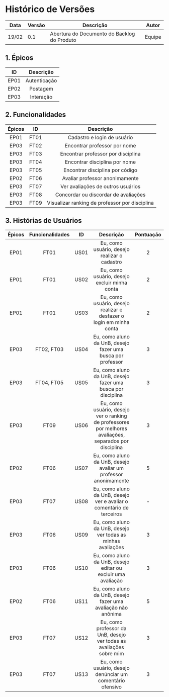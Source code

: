 # Histórico de Versões

Data|Versão|Descrição|Autor
-|-|-|-
19/02|0.1|Abertura do Documento do Backlog do Produto| Equipe|


## 1. <a name="1">Épicos</a>

|    ID   | Descrição | 
|:---:|:---:| 
|EP01|Autenticação|
|EP02|Postagem|
|EP03|Interação|

## 2. <a name="2">Funcionalidades</a>

|    Épicos   |    ID   | Descrição | 
|:---:|:---:|:---:|
|EP01|FT01|Cadastro e login de usuário|
|EP03|FT02|Encontrar professor por nome|
|EP03|FT03|Encontrar professor por disciplina|
|EP03|FT04|Encontrar disciplina por nome|
|EP03|FT05|Encontrar disciplina por código|
|EP02|FT06|Avaliar professor anonimamente|
|EP03|FT07|Ver avaliações de outros usuários|
|EP03|FT08|Concordar ou discordar de avaliações|
|EP03|FT09|Visualizar ranking de professor por disciplina|

## 3. <a name="3">Histórias de Usuários</a>

|    Épicos   |Funcionalidades|    ID   | Descrição | Pontuação |
|:---:|:---:|:---:|:---:|:---:|
|EP01|FT01|US01|Eu, como usuário, desejo realizar o cadastro|2| 
|EP01|FT01|US02|Eu, como usuário, desejo excluir minha conta|2|
|EP01|FT01|US03|Eu, como usuário, desejo realizar e desfazer o login em minha conta|2|
|EP03|FT02, FT03|US04|Eu, como aluno da UnB, desejo fazer uma busca por professor|3|
|EP03|FT04, FT05|US05|Eu, como aluno da UnB, desejo fazer uma busca por disciplina|3|
|EP03|FT09|US06|Eu, como usuário, desejo ver o ranking de professores por melhores avaliações, separados por disciplina|3|
|EP02|FT06|US07|Eu, como aluno da UnB, desejo avaliar um professor anonimamente|5|
|EP03|FT07|US08|Eu, como aluno da UnB, desejo ver e avaliar o comentário de terceiros|-|
|EP03|FT06|US09|Eu, como aluno da UnB, desejo ver todas as minhas avaliações|3| 
|EP03|FT06|US10|Eu, como aluno da UnB, desejo editar ou excluir uma avaliação|3|
|EP02|FT06|US11|Eu, como aluno da UnB, desejo fazer uma avaliação não anônima|5|
|EP03|FT07|US12|Eu, como professor da UnB, desejo ver todas as avaliações sobre mim|3|
|EP03|FT07|US13|Eu, como usuário, desejo denúnciar  um comentário ofensivo |3|
